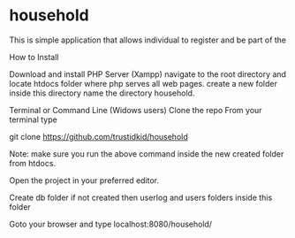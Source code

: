 # household

This is simple application that allows individual to register and be part of the 

How to Install

Download and install PHP Server (Xampp)
navigate to the root directory and locate htdocs folder where php serves all web pages.
create a new folder inside this directory
name the directory household.

Terminal or Command Line (Widows users)
Clone the repo
From your terminal type

git clone https://github.com/trustidkid/household

Note: make sure you run the above command inside the new created folder from htdocs.

Open the project in your preferred editor.

Create db folder if not created then userlog and users folders inside this folder

Goto your browser and type localhost:8080/household/
